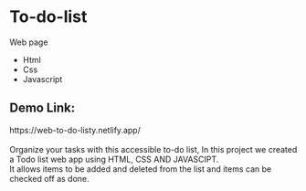 # To-do-list
Web page</br>
* Html
* Css
* Javascript

<h2>Demo Link:</h2>
https://web-to-do-listy.netlify.app/
</br>
</br>
Organize your tasks with this accessible to-do list, In this project we created a Todo list web app using HTML, CSS AND JAVASCIPT.</br>
It allows items to be added and deleted from the list and items can be checked off as done. 
